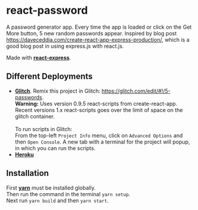 # react-password

A password generator app. Every time the app is loaded or click on the Get More button, 5 new random passwords appear. Inspired by blog post https://daveceddia.com/create-react-app-express-production/, which is a good blog post in using express.js with react.js.

Made with [**react-express**](https://github.com/Li-Victor/react-express). 

## Different Deployments

* [**Glitch**](https://5-passwords.glitch.me/). Remix this project in Glitch: https://glitch.com/edit/#!/5-passwords. <br/>
**Warning:** Uses version 0.9.5 react-scripts from create-react-app. Recent versions 1.x react-scripts goes over the limit of space on the glitch container. <br/>  <br/>
To run scripts in Glitch: <br/>
From the top-left `Project Info` menu, click on `Advanced Options` and then `Open Console`. A new tab with a terminal for the project will popup, in which you can run the scripts.
* [**Heroku**](https://p-assword.herokuapp.com/)

## Installation

First [**yarn**](https://yarnpkg.com/en/) must be installed globally. <br/>
Then run the command in the terminal `yarn setup`. <br/>
Next run `yarn build` and then `yarn start`.
